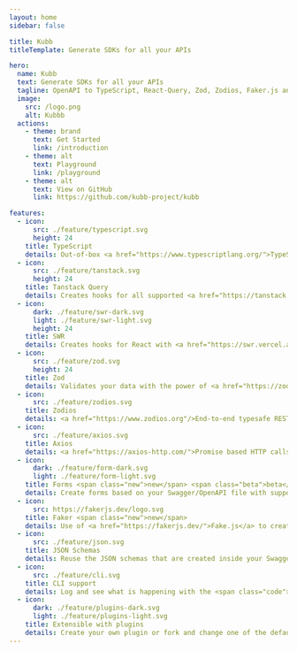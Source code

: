 ```yaml
---
layout: home
sidebar: false

title: Kubb
titleTemplate: Generate SDKs for all your APIs

hero:
  name: Kubb
  text: Generate SDKs for all your APIs
  tagline: OpenAPI to TypeScript, React-Query, Zod, Zodios, Faker.js and Axios. 
  image:
    src: /logo.png
    alt: Kubbb
  actions:
    - theme: brand
      text: Get Started
      link: /introduction
    - theme: alt
      text: Playground
      link: /playground
    - theme: alt
      text: View on GitHub
      link: https://github.com/kubb-project/kubb

features:
  - icon: 
      src: ./feature/typescript.svg
      height: 24
    title: TypeScript
    details: Out-of-box <a href="https://www.typescriptlang.org/">TypeScript</a> (with JSDoc) support.
  - icon: 
      src: ./feature/tanstack.svg
      height: 24
    title: Tanstack Query
    details: Creates hooks for all supported <a href="https://tanstack.com/query/latest">Tanstack-Query</a> frameworks (React, Solid, Svelte, Vue).
  - icon: 
      dark: ./feature/swr-dark.svg
      light: ./feature/swr-light.svg
      height: 24
    title: SWR
    details: Creates hooks for React with <a href="https://swr.vercel.app/">SWR</a>.
  - icon: 
      src: ./feature/zod.svg
      height: 24
    title: Zod
    details: Validates your data with the power of <a href="https://zod.dev/">Zod</a> schemas.
  - icon: 
      src: ./feature/zodios.svg
    title: Zodios
    details: <a href="https://www.zodios.org"/>End-to-end typesafe REST API toolbox</a> created based on our <a href="https://zod.dev/">Zod</a> plugin.
  - icon: 
      src: ./feature/axios.svg
    title: Axios
    details: <a href="https://axios-http.com/">Promise based HTTP calls</a> with a custom Client to set baseURL, headers, ... options.
  - icon: 
      dark: ./feature/form-dark.svg
      light: ./feature/form-light.svg
    title: Forms <span class="new">new</span> <span class="beta">beta</span>
    details: Create forms based on your Swagger/OpenAPI file with support for <a href="https://react-hook-form.com/">react-hook-form</a>, <a href="https://www.data-driven-forms.org/">data-driven-forms</a>.
  - icon: 
      src: https://fakerjs.dev/logo.svg
    title: Faker <span class="new">new</span>
    details: Use of <a href="https://fakerjs.dev/">Fake.js</a> to create mock data that can be used to create fake API calls. Useful when using <a href="https://mswjs.io/">MSW</a> 
  - icon: 
      src: ./feature/json.svg
    title: JSON Schemas
    details: Reuse the JSON schemas that are created inside your Swagger/OpenAPI file.
  - icon: 
      src: ./feature/cli.svg
    title: CLI support
    details: Log and see what is happening with the <span class="code">Kubb</span> CLI command.
  - icon: 
      dark: ./feature/plugins-dark.svg
      light: ./feature/plugins-light.svg
    title: Extensible with plugins
    details: Create your own plugin or fork and change one of the default plugins with your own flavour without the need of forking the full project.
---
```


